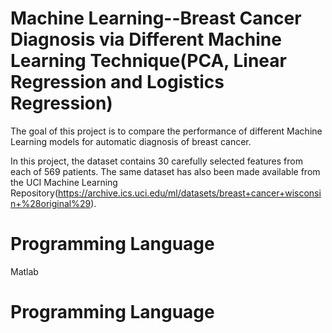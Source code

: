 # Machine Learning--Breast Cancer Diagnosis via Different Machine Learning Technique(PCA, Linear Regression and Logistics Regression)

The goal of this project is to compare the performance of different Machine Learning models for automatic diagnosis of breast cancer.

In this project, the dataset contains 30 carefully selected features from each of ​569 patients. The same dataset has also been made available from the UCI
Machine Learning Repository(https://archive.ics.uci.edu/ml/datasets/breast+cancer+wisconsin+%28original%29).

# Programming Language
Matlab

# Programming Language
